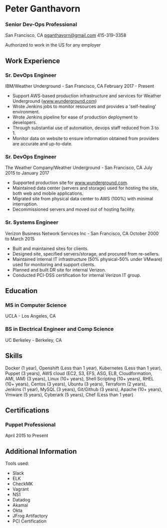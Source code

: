 # Peter Ganthavorn

### Senior Dev-Ops Professional
 San Francisco, CA
 pganthavorn@gmail.com
 415-319-3358

Authorized to work in the US for any employer

## Work Experience
### Sr. DevOps Engineer
IBM/Weather Underground - San Francisco, CA
February 2017 - Present

- Support AWS-based production infrastructure and services for Weather Underground (www.wunderground.com) 
- Wrote Jenkins jobs to monitor resources and provides a 'self-healing' environment.
- Wrote Jenkins pipeline for ease of production deployment to developers.
- Through substantial use of automation, devops staff reduced from 3 to 1.
- Monitor data on website to ensure information obtained from providers are accurate and up-to-date.

### Sr. DevOps Engineer
The Weather Company/Weather Underground - San Francisco, CA
July 2015 to January 2017

- Supported production site for www.wunderground.com.
- Maintained data center (servers and storage) used for hosting the site, both web and mobile applications. 
- Migrated site from physical data center to AWS (100%) with minimal interruption.
- Decommissioned servers and moved out of hosting facility.

### Sr. Systems Engineer
Verizon Business Network Services Inc - San Francisco, CA
October 2000 to March 2015

- Built and maintained sites for clients.
- Designed site, specified servers/storage, and procured from re-sellers.
- Maintained internal IT infrastructure (50% physical-50% under VMware) used for monitoring and support clients.
- Planned and built DR site for internal Verizon.
- Conducted PCI-DSS certification for internal Verizon IT group.


## Education
### MS in Computer Science
UCLA - Los Angeles, CA

### BS in Electrical Engineer and Comp Science
UC Berkeley - Berkeley, CA

## Skills
Docker (1 year), Openshift (Less than 1 year), Kubernetes (Less than 1 year), Puppet (3 years), AWS cloud (EC2, S3, EFS, ASG, ELB, Cloudformation, AMI, IAM) (3 years), Linux (10+ years), Shell Scripting (10+ years), RHEL (10+ years), Centos (3 years), Ubuntu (3 years), Terraform (2 years), Jenkins (1 year), MySQL (3 years), Git/Github (3 years), Apache (10+ years), Vmware (5 years), Cyberark (5 years), Chef (Less than 1 year)


## Certifications
### Puppet Professional
April 2015 to Present

## Additional Information

Tools used:
 - Slack
 - ELK
 - CheckMK
 - Vagrant
 - NS1
 - Datadog
 - Akamai
 - Okta
 - JFrog Artifactory
 - PCI Certification
